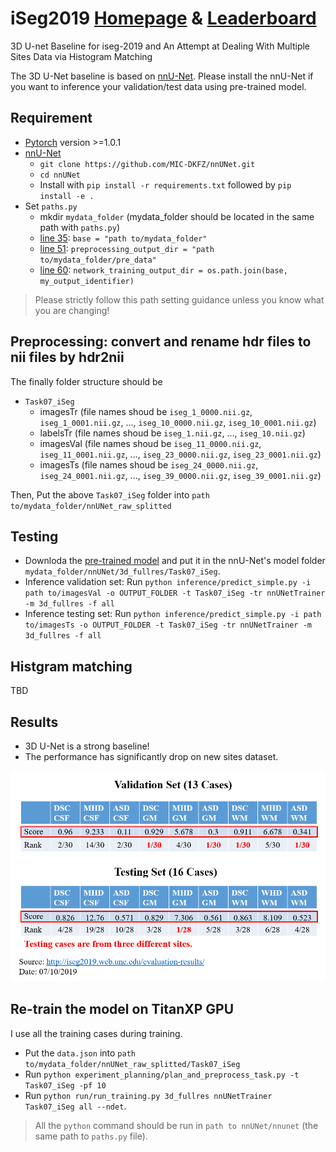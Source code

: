 # iSeg2019 [Homepage](http://iseg2019.web.unc.edu/) & [Leaderboard](http://iseg2019.web.unc.edu/evaluation-results/)
3D U-net Baseline for iseg-2019 and An Attempt at Dealing With Multiple Sites Data via Histogram Matching

The 3D U-Net baseline is based on [nnU-Net](https://github.com/MIC-DKFZ/nnUNet). Please install the nnU-Net if you want to inference your validation/test data using pre-trained model.

## Requirement
- [Pytorch](https://pytorch.org/get-started/locally/) version >=1.0.1
- [nnU-Net](https://github.com/MIC-DKFZ/nnUNet)
  - `git clone https://github.com/MIC-DKFZ/nnUNet.git`
  - `cd nnUNet`
  - Install with `pip install -r requirements.txt` followed by `pip install -e .`
- Set `paths.py`
  - mkdir `mydata_folder` (mydata_folder should be located in the same path with `paths.py`) 
  - [line 35](https://github.com/MIC-DKFZ/nnUNet/blob/f0276df1786a9b4f8e7722152e601dfa542df07f/nnunet/paths.py#L35): `base = "path to/mydata_folder"`
  - [line 51](https://github.com/MIC-DKFZ/nnUNet/blob/f0276df1786a9b4f8e7722152e601dfa542df07f/nnunet/paths.py#L51): `preprocessing_output_dir = "path to/mydata_folder/pre_data"`
  - [line 60](https://github.com/MIC-DKFZ/nnUNet/blob/f0276df1786a9b4f8e7722152e601dfa542df07f/nnunet/paths.py#L60): `network_training_output_dir = os.path.join(base, my_output_identifier)`

> Please strictly follow this path setting guidance unless you know what you are changing!

## Preprocessing: convert and rename hdr files to nii files by hdr2nii 
The finally folder structure should be 
- `Task07_iSeg`
  - imagesTr (file names shoud be `iseg_1_0000.nii.gz`, `iseg_1_0001.nii.gz`, ..., `iseg_10_0000.nii.gz`, `iseg_10_0001.nii.gz`)
  - labelsTr (file names shoud be `iseg_1.nii.gz`, ..., `iseg_10.nii.gz`)
  - imagesVal (file names shoud be `iseg_11_0000.nii.gz`, `iseg_11_0001.nii.gz`, ..., `iseg_23_0000.nii.gz`, `iseg_23_0001.nii.gz`)
  - imagesTs (file names shoud be `iseg_24_0000.nii.gz`, `iseg_24_0001.nii.gz`, ..., `iseg_39_0000.nii.gz`, `iseg_39_0001.nii.gz`)

Then, Put the above `Task07_iSeg` folder into `path to/mydata_folder/nnUNet_raw_splitted`

## Testing
- Downloda the [pre-trained model]() and put it in the nnU-Net's model folder `mydata_folder/nnUNet/3d_fullres/Task07_iSeg`.
- Inference validation set: Run `python inference/predict_simple.py -i path to/imagesVal -o OUTPUT_FOLDER -t Task07_iSeg -tr nnUNetTrainer -m 3d_fullres -f all`
- Inference testing set: Run `python inference/predict_simple.py -i path to/imagesTs -o OUTPUT_FOLDER -t Task07_iSeg -tr nnUNetTrainer -m 3d_fullres -f all`


## Histgram matching
TBD

## Results
- 3D U-Net is a strong baseline!
- The performance has significantly drop on new sites dataset.

![Results on Leardboard](https://github.com/JunMa11/iseg2019/blob/master/iSegResults/Rank.PNG)

## Re-train the model on TitanXP GPU
I use all the training cases during training. 
- Put the `data.json` into `path to/mydata_folder/nnUNet_raw_splitted/Task07_iSeg`
- Run `python experiment_planning/plan_and_preprocess_task.py -t Task07_iSeg -pf 10`
- Run `python run/run_training.py 3d_fullres nnUNetTrainer Task07_iSeg all --ndet`.

> All the `python` command should be run in `path to nnUNet/nnunet` (the same path to `paths.py` file).
